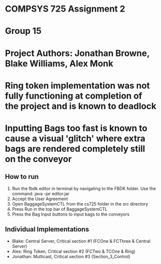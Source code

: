 # COMPSYS 725 Assignment 2 #
# Group 15
# Project Authors: Jonathan Browne, Blake Williams, Alex Monk

# Ring token implementation was not fully functioning at completion of the project and is known to deadlock
# Inputting Bags too fast is known to cause a visual 'glitch' where extra bags are rendered completely still on the conveyor

## How to run

1. Run the fbdk editor in terminal by navigating to the FBDK folder. Use the command: java -jar editor.jar
2. Accept the User Agreement
3. Open BaggageSystemCTL from the cs725 folder in the src directory
4. Press Run in the top bar of BaggageSystemCTL
5. Press the Bag Input buttons to input bags to the conveyors


## Individual Implementations

* Blake: Central Server, Critical section #1 (FCOne & FCThree & Central Server)
* Alex: Ring Token, Critical section #2 (FCTwo & TCOne & Ring)
* Jonathan: Multicast, Critical section #3 (Section_3_Control)
